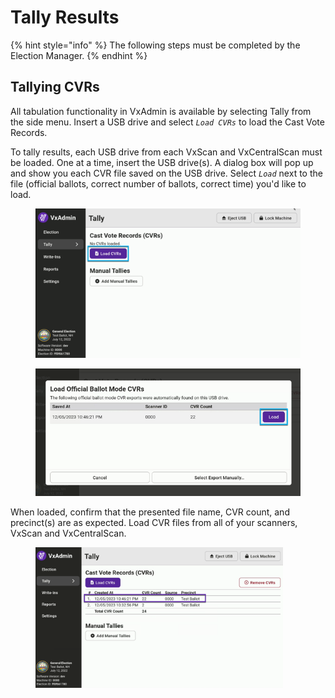 # Tally Results

{% hint style="info" %}
The following steps must be completed by the Election Manager.
{% endhint %}

## Tallying CVRs

All tabulation functionality in VxAdmin is available by selecting Tally from the side menu. Insert a USB drive and select _`Load CVRs`_ to load the Cast Vote Records.

To tally results, each USB drive from each VxScan and VxCentralScan must be loaded. One at a time, insert the USB drive(s). A dialog box will pop up and show you each CVR file saved on the USB drive. Select _`Load`_ next to the file (official ballots, correct number of ballots, correct time) you'd like to load.

<div>

<figure><img src="../.gitbook/assets/vxadmin load cvrs.png" alt=""><figcaption></figcaption></figure>

 

<figure><img src="../.gitbook/assets/vxadmin load official ballots (1).png" alt=""><figcaption></figcaption></figure>

</div>

When loaded, confirm that the presented file name, CVR count, and precinct(s) are as expected. Load CVR files from all of your scanners, VxScan and VxCentralScan.&#x20;

<figure><img src="../.gitbook/assets/image (55).png" alt="" width="396"><figcaption></figcaption></figure>

